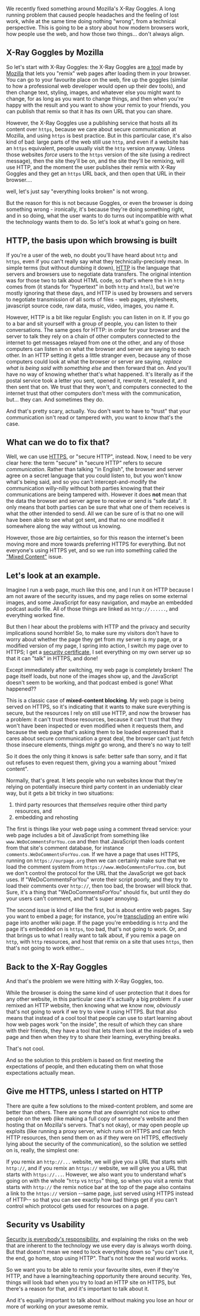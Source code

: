 We recently fixed something around Mozilla's X-Ray Goggles. A long running problem that caused people headaches and the feeling of lost work, while at the same time doing nothing "wrong", from a technical perspective. This is going to be a story about how modern browsers work, how people use the web, and how those two things... don't always align.

## X-Ray Goggles by Mozilla

So let's start with X-Ray Goggles: the X-Ray Goggles are [a tool](https://goggles.mozilla.org) made by [Mozilla](https://mozilla.org) that lets you "remix" web pages after loading them in your browser. You can go to your favourite place on the web, fire up the goggles (similar to how a professional web developer would open up their dev tools), and then change text, styling, images, and whatever else you might want to change, for as long as you want to change things, and then when you're happy with the result and you want to show your remix to your friends, you can publish that remix so that it has its own URL that you can share.

However, the X-Ray Goggles use a publishing service that hosts all its content over `https`, because we care about secure communication at Mozilla, and using `https` is best practice. But in this particular case, it's also kind of bad: large parts of the web still use `http`, and even if a website has an `https` equivalent, people usually visit the `http` version anyway. Unless those websites *force* users to the `https` version of the site (using a redirect message), then the site they'll be on, and the site they'll be remixing, will use HTTP, and the moment the user publishes their remix with X-Ray Goggles and they get an `https` URL back, and then open that URL in their browser....

well, let's just say "everything looks broken" is not wrong. 

But the reason for this is not because Goggles, or even the browser is doing something wrong - ironically, it's because they're doing something right, and in so doing, what the user wants to do turns out incompatible with what the technology wants them to do. So let's look at what's going on here.

## HTTP, the basis upon which browsing is built

If you're a user of the web, no doubt you'll have heard about `http` and `https`, even if you can't really say what they technically-precisely mean. In simple terms (but without dumbing it down), [HTTP](https://en.wikipedia.org/wiki/Hypertext_Transfer_Protocol) is the language that servers and browsers use to negotiate data transfers. The original intention was for those two to talk about HTML code, so that's where the `h` in `http` comes from (it stands for "hypertext" in both `http` and `html`), but we're mostly ignoring that these days, and HTTP is used by browsers and servers to negotiate transmission of all sorts of files - web pages, stylesheets, javascript source code, raw data, music, video, images, you name it.

However, HTTP is a bit like regular English: you can listen in on it. If you go to a bar and sit yourself with a group of people, you can listen to their conversations. The same goes for HTTP: in order for your browser and the server to talk they rely on a chain of other computers connected to the internet to get messages relayed from one ot the other, and any of those computers can listen in on what the browser and server are saying to each other. In an HTTP setting it gets a little stranger even, because any of those computers could look at what the browser or server are saying, *replace what is being said with something else* and then forward that on. And you'll have no way of knowing whether that's what happened. It's literally as if the postal service took a letter you sent, opened it, rewrote it, resealed it, and then sent that on. We trust that they won't, and computers connected to the internet trust that other computers don't mess with the communication, but... they can. And sometimes they do.

And that's pretty scary, actually. You don't want to have to "trust" that your communication isn't read or tampered with, you want to *know* that's the case.  

## What can we do to fix that?

Well, we can use [HTTPS](https://en.wikipedia.org/wiki/HTTPS), or "secure HTTP", instead. Now, I need to be very clear here: the term "secure" in "secure HTTP" refers to secure *communication*. Rather than talking "in English", the browser and server agree on a secret language that you could listen to, but you won't know what's being said, and so you can't intercept-and-modify the communication willy-nilly without both parties knowing that their communications are being tampered with. However it does **not** mean that the data the browser and server agree to receive or send is "safe data". It only means that both parties can be sure that what one of them receives is what the other intended to send. All we can be sure of is that no one will have been able to see what got sent, and that no one modified it somewhere along the way without us knowing.

However, those are *big* certainties, so for this reason the internet's been moving more and more towards preferring HTTPS for everything. But not everyone's using HTTPS yet, and so we run into something called the ["Mixed Content"](https://developer.mozilla.org/en-US/docs/Security/Mixed_content) issue.

## Let's look at an example.

Imagine I run a web page, much like this one, and I run it on HTTP because I am not aware of the security issues, and my page relies on some external images, and some JavaScript for easy navigation, and maybe an embedded podcast audio file. All of those things are linked as `http://......`, and everything worked fine.

But then I hear about the problems with HTTP and the privacy and security implications sound horrible! So, to make sure my visitors don't have to worry about whether the page they get from my server is my page, or a modified version of my page, I spring into action, I switch my page over to HTTPS; I get a [security certificate](https://en.wikipedia.org/wiki/Public_key_certificate), I set everything on my own server up so that it can "talk" in HTTPS, and done!

Except immediately after switching, my web page is completely broken! The page itself loads, but none of the images show up, and the JavaScript doesn't seem to be working, and that podcast embed is gone! What happened??

This is a classic case of **mixed-content blocking**. My web page is being served on HTTPS, so it's indicating that it wants to make sure everything is secure, but the resources I rely on still use HTTP, and now the browser has a problem: it can't trust those resources, because it can't trust that they won't have been inspected or even modified when it requests them, and because the web page that's asking them to be loaded expressed that it cares about secure communication a great deal, the browser can't just fetch those insecure elements, things *might* go wrong, and there's no way to tell!

So it does the only thing it knows is safe: better safe than sorry, and it flat out refuses to even request them, giving you a warning about "mixed content".

Normally, that's great. It lets people who run websites know that they're relying on potentially insecure third party content in an undeniably clear way, but it gets a bit tricky in two situations:

1. third party resources that *themselves* require other third party resources, and
2. embedding and rehosting

The first is things like your web page using a comment thread service: your web page includes a bit of JavaScript from something like `www.WeDoCommentsForYou.com` and then that JavaScript then loads content from that site's comment database, for instance `comments.WeDoCommentsForYou.com`. If we have a page that uses HTTPS, running on `https://ourpage.org` then we can certainly make sure that we load the comment system from `https://www.WeDoCommentsForYou.com`, but we don't control the protocol for the URL that the JavaScript we got back uses. If "WeDoCommentsForYou" wrote their script poorly, and they try to load their comments over `http://`, then too bad, the browser will block that. Sure, it's a thing that "WeDoCommentsForYou" should fix, but until they do your users can't comment, and that's super annoying.

The second issue is kind of like the first, but is about entire web pages. Say you want to embed a page; for instance, you're [transcluding](https://en.wikipedia.org/wiki/Transclusion) an entire wiki page into another wiki page. If the page you're embedding is `http` and the page it's embedded on is `https`, too bad, that's not going to work. Or, and that brings us to what I really want to talk about, if you remix a page on `http`, with `http` resources, and host that remix on a site that uses `https`, then that's not going to work either...

## Back to the X-Ray Goggles

And that's the problem we were hitting with X-Ray Goggles, too.

While the browser is doing the same kind of user protection that it does for any other website, in this particular case it's actually a big problem: if a user remixed an HTTP website, then knowing what we know now, *obviously* that's not going to work if we try to view it using HTTPS. But that also means that instead of a cool tool that people can use to start learning about how web pages work "on the inside", the result of which they can share with their friends, they have a tool that lets them look at the insides of a web page and then when they try to share their learning, everything breaks.

That's not cool.

And so the solution to this problem is based on first meeting the expectations of people, and then educating them on what those expectations actually mean.   

## Give me HTTPS, unless I started on HTTP

There are quite a few solutions to the mixed-content problem, and some are better than others. There are some that are downright not nice to other people on the web (like making a full copy of someone's website and then hosting that on Mozilla's servers. That's not okay), or may open people up exploits (like running a proxy server, which runs on HTTPS and can fetch HTTP resources, then send them on as if they were on HTTPS, effectively lying about the security of the communication), so the solution we settled on is, really, the simplest one:

If you remix an `http://...` website, we will give you a URL that starts with `http://`, and if you remix an `https://` website, we will give you a URL that starts with `https://...`. However, we also want you to understand what's going on with the whole "`http` vs `https`" thing, so when you visit a remix that starts with `http://` the remix notice bar at the top of the page also contains a link to the `https://` version --same page, just served using HTTPS instead of HTTP-- so that you can see exactly how bad things get if you can't control which protocol gets used for resources on a page.

## Security vs Usability

[Security is everybody's responsibility](https://www.mozilla.org/en-US/security), and explaining the risks on the web that are inherent to the technology we use every day is always worth doing. But that doesn't mean we need to lock everything down so "you can't use it, the end, go home, stop using HTTP". That's not how the real world works.

So we want you to be able to remix your favourite sites, even if they're HTTP, and have a learning/teaching opportunity there around security. Yes, things will look bad when you try to load an HTTP site on HTTPS, but there's a reason for that, and it's important to talk about it.

And it's equally important to talk about it without making you lose an hour or more of working on your awesome remix.